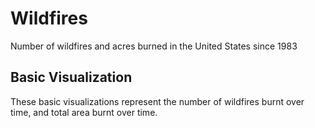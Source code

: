# Wildfires
Number of wildfires and acres burned in the United States since 1983

## Basic Visualization
These basic visualizations represent the number of wildfires burnt over time, and total area burnt over time. 

